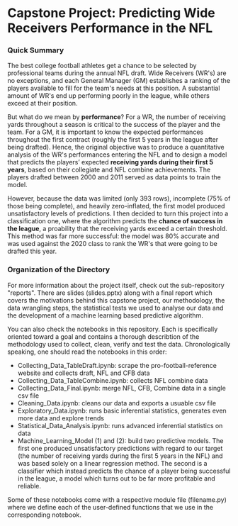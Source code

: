 # Capstone Project: Predicting Wide Receivers Performance in the NFL

### Quick Summary

The best college football athletes get a chance to be selected by professional teams during the annual NFL draft. Wide Receivers (WR's) are no exceptions, and each General Manager (GM) establishes a ranking of the players available to fill for the team's needs at this position. A substantial amount of WR's end up performing poorly in the league, while others exceed at their position.

But what do we mean by **performance**? For a WR, the number of receiving yards throughout a season is critical to the success of the player and the team. For a GM, it is important to know the expected performances throughout the first contract (roughly the first 5 years in the league after being drafted). Hence, the original objective was to produce a quantitative analysis of the WR's performances entering the NFL and to design a model that predicts the players’ expected **receiving yards during their first 5 years**, based on their collegiate and NFL combine achievements. The players drafted between 2000 and 2011 served as data points to train the model.

However, because the data was limited (only 393 rows), incomplete (75% of those being complete), and heavily zero-inflated, the first model produced unsatisfactory levels of predictions. I then decided to turn this project into a classification one, where the algorithm predicts the **chance of success in the league**, a proability that the receiving yards exceed a certain threshold. This method was far more successful: the model was 80% accurate and was used against the 2020 class to rank the WR's that were going to be drafted this year.

### Organization of the Directory

For more information about the project itself, check out the sub-repository "reports". There are slides (slides.pptx) along with a final report which covers the motivations behind this capstone project, our methodology, the data wrangling steps, the statistical tests we used to analyse our data and the development of a machine learning based predictive algorithm.

You can also check the notebooks in this repository. Each is specifically oriented toward a goal and contains a thorough describtion of the methodology used to collect, clean, verify and test the data. Chronologically speaking, one should read the notebooks in this order:

- Collecting_Data_TableDraft.ipynb: scrape the pro-football-reference website and collects draft, NFL and CFB data
- Collecting_Data_TableCombine.ipynb: collects NFL combine data
- Collecting_Data_Final.ipynb: merge NFL, CFB, Combine data in a single csv file
- Cleaning_Data.ipynb: cleans our data and exports a usuable csv file
- Exploratory_Data.ipynb: runs basic inferential statistics, generates even more data and explore trends
- Statistical_Data_Analysis.ipynb: runs advanced inferential statistics on data
- Machine_Learning_Model (1) and (2): build two predictive models. The first one produced unsatisfactory predictions with regard to our target (the number of receiving yards during the first 5 years in the NFL) and was based solely on a linear regression method. The second is a classifier which instead predicts the chance of a player being successful in the league, a model which turns out to be far more profitable and reliable.

Some of these notebooks come with a respective module file (filename.py) where we define each of the user-defined functions that we use in the corresponding notebook.
